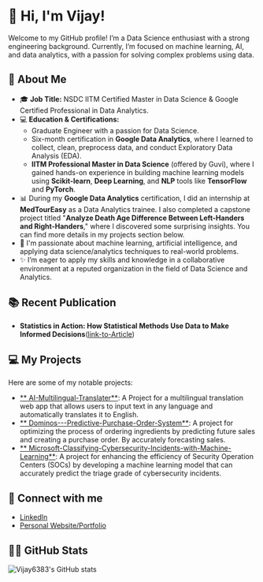 # 👋 Hi, I'm Vijay!

Welcome to my GitHub profile! I’m a Data Science enthusiast with a strong engineering background. Currently, I’m focused on machine learning, AI, and data analytics, with a passion for solving complex problems using data.

## 🚀 About Me
- 🎓 **Job Title:** NSDC IITM Certified Master in Data Science & Google Certified Professional in Data Analytics.
- 💻 **Education & Certifications:**
  - Graduate Engineer with a passion for Data Science.
  - Six-month certification in **Google Data Analytics**, where I learned to collect, clean, preprocess data, and conduct Exploratory Data Analysis (EDA).
  - **IITM Professional Master in Data Science** (offered by Guvi), where I gained hands-on experience in building machine learning models using **Scikit-learn**, **Deep Learning**, and **NLP** tools like **TensorFlow** and **PyTorch**.
- 📊 During my **Google Data Analytics** certification, I did an internship at **MedTourEasy** as a Data Analytics trainee. I also completed a capstone project titled "**Analyze Death Age Difference Between Left-Handers and Right-Handers**," where I discovered some surprising insights. You can find more details in my projects section below.
- 🌱 I'm passionate about machine learning, artificial intelligence, and applying data science/analytics techniques to real-world problems.
- ✨ I’m eager to apply my skills and knowledge in a collaborative environment at a reputed organization in the field of Data Science and Analytics.

## 📚 Recent Publication
- **Statistics in Action: How Statistical Methods Use Data to Make Informed Decisions**([link-to-Article]([https://github.com/Vijay6383/Dominos---Predictive-Purchase-Order-System](https://medium.com/@mosesbeard6383/statistics-in-action-how-statistical-methods-use-data-to-make-informed-decisions-33716fc89c00)))

## 💻 My Projects
Here are some of my notable projects:
- [** AI-Multilingual-Translater**]([link-to-project](https://github.com/Vijay6383/AI-Multilingual-Translater)): A Project for a multilingual translation web app that allows users to input text in any language and automatically translates it to English.
- [** Dominos---Predictive-Purchase-Order-System**]([link-to-project](https://github.com/Vijay6383/Dominos---Predictive-Purchase-Order-System)): A project for optimizing the process of ordering ingredients by predicting future sales and creating a purchase order. By accurately forecasting sales.
- [**  Microsoft-Classifying-Cybersecurity-Incidents-with-Machine-Learning**]([link-to-project](https://github.com/Vijay6383/Microsoft-Classifying-Cybersecurity-Incidents-with-Machine-Learning)): A project for enhancing the efficiency of Security Operation Centers (SOCs) by developing a machine learning model that can accurately predict the triage grade of cybersecurity incidents.

## 🔗 Connect with me
- [LinkedIn](https://www.linkedin.com/in/vijay-moses-avm/)
- [Personal Website/Portfolio](https://www.datascienceportfol.io/VijayMoses/)

## 🧑‍💻 GitHub Stats

![Vijay6383's GitHub stats](https://github-readme-stats.vercel.app/api?username=Vijay6383&show_icons=true&count_private=true&hide=prs&theme=radical)


